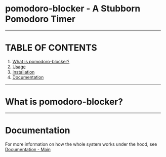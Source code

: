 # pomodoro-blocker - A Stubborn Pomodoro Timer

---

TABLE OF CONTENTS
=================

1. [What is pomodoro-blocker?](#what-is-pomodoro-blocker) 
2. [Usage](#usage)
3. [Installation](#installation) 
4. [Documentation](#documentation)

---

# What is pomodoro-blocker?

---

# Documentation

For more information on how the whole system works under the hood, see [Documentation - Main](./docs/main.md)
